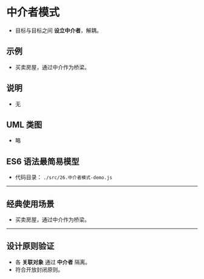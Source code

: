 # 中介者模式

- 目标与目标之间 **设立中介者**，解耦。

## 示例

- 买卖房屋，通过中介作为桥梁。

## 说明

- 无

## UML 类图

- 略

## ES6 语法最简易模型

- 代码目录： `./src/26.中介者模式-demo.js`

---

## 经典使用场景

- 买卖房屋，通过中介作为桥梁。

---

## 设计原则验证

- 各 **关联对象** 通过 **中介者** 隔离。
- 符合开放封闭原则。
